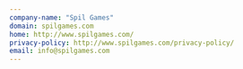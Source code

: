 ```yaml
---
company-name: "Spil Games"
domain: spilgames.com
home: http://www.spilgames.com/
privacy-policy: http://www.spilgames.com/privacy-policy/
email: info@spilgames.com
---
```




